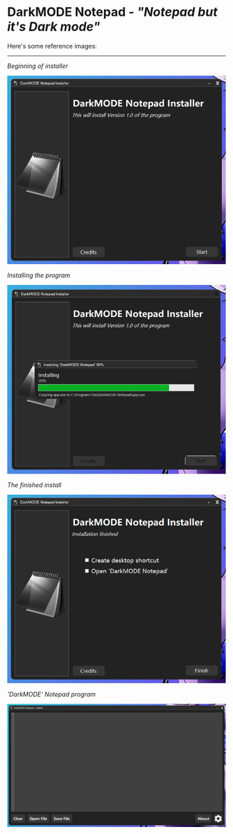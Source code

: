 # DarkMODE Notepad - _"Notepad but it's Dark mode"_
Here's some reference images:
___________
_Beginning of installer_

![alt text](https://github.com/kristheredpanda/dmnp/blob/main/readme-resources/pic1.png?raw=true)

_Installing the program_

![alt text](https://github.com/kristheredpanda/dmnp/blob/main/readme-resources/pic2.png?raw=true)

_The finished install_

![alt text](https://github.com/kristheredpanda/dmnp/blob/main/readme-resources/pic3.png?raw=true)

_'DarkMODE' Notepad program_

![alt text](https://github.com/kristheredpanda/dmnp/blob/main/readme-resources/pic4.png?raw=true)
